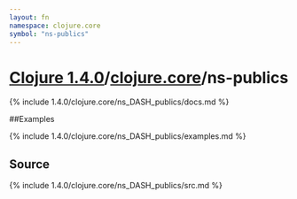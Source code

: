 ```yaml
---
layout: fn
namespace: clojure.core
symbol: "ns-publics"
---
```


# [Clojure 1.4.0](../../)/[clojure.core](../)/ns-publics

{% include 1.4.0/clojure.core/ns_DASH_publics/docs.md %}

##Examples

{% include 1.4.0/clojure.core/ns_DASH_publics/examples.md %}
## Source
{% include 1.4.0/clojure.core/ns_DASH_publics/src.md %}

